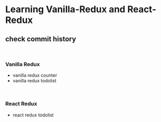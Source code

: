 # Learning Vanilla-Redux and React-Redux

## **check commit history**

&nbsp;

### **Vanilla Redux**

- vanilla redux counter
- vanilla redux todolist

&nbsp;

### **React Redux**

- react redux todolist
